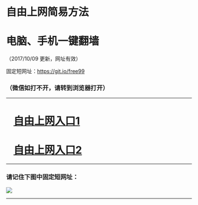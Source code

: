 ﻿# 自由上网简易方法

# 电脑、手机一键翻墙

（2017/10/09 更新，网址有效）

固定短网址：https://git.io/free99

### （微信如打不开，请转到浏览器打开）


***





# &nbsp;&nbsp; <a href="http://ft657612789.fwq-tz-1001.info/fwqtz01.html?t=10090011044 " target="_blank">自由上网入口1</a>
# &nbsp;&nbsp; <a href="http://ft206827317.fwq-tz-1002.info/fwqtz02.html?t=10090011247 " target="_blank">自由上网入口2</a>
***

### 请记住下图中固定短网址：

<img src="https://s3-us-west-2.amazonaws.com/fwq-1001/yjfq-20170905okok.png" /> 


***

